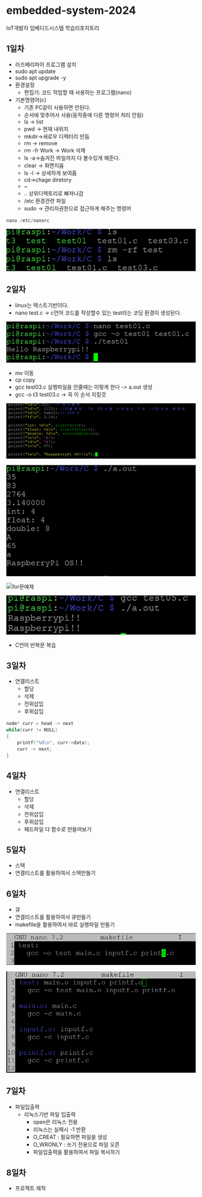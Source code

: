 # embedded-system-2024
IoT개발자 임베디드시스템 학습리포지토리

## 1일차
- 라즈베리파이 프로그램 설치
- sudo apt update
- sudo apt upgrade -y
- 환경설정
	- 편집기: 코드 작업할 때 사용하는 프로그램(nano)
- 기본명령어(c)
	- 기존 PC같이 사용하면 안된다.
	- 순서에 맞추어서 사용(동작중에 다른 명령어 처리 안됨)
	- ls -> list
	- pwd -> 현재 내위치
	- mkdir->새로우 디렉터리 만듬
	- rm -> remove
	- rm -fr Work -> Work 삭제	
	- ls -a->숨겨진 파일까지 다 볼수있게 해준다.
	- clear -> 화면지움
	- ls -l -> 상세하게 보여줌
	- cd->chage diretory
	- ~ 
	- .. 상위디렉토리로 빠져나감
	- /etc 환경관련 파일
	- sudo -> 관리자권한으로 접근하게 해주는 명령어
	
``` C
nano /etc/nanorc
```

![제거예제](https://raw.githubusercontent.com/been2525/embedded-system-2024/main/picture/제거.png)


## 2일차
- linux는 텍스트기반이다.
- nano test.c -> c언어 코드를 작성할수 있는 test라는 코딩 환경이 생성된다.

![printf예제](https://raw.githubusercontent.com/been2525/embedded-system-2024/main/picture/printf.png)
- mv 이동
- cp copy
- gcc test03.c 실행파일을 안줄때는 이렇게 한다 -> a.out 생성
- gcc -o t3 test03.c -> 꼭 이 순서 지킬것

![출력예제](https://raw.githubusercontent.com/been2525/embedded-system-2024/main/picture/출력.png)

![출력값](https://raw.githubusercontent.com/been2525/embedded-system-2024/main/picture/출력값.png)

![for문예제](https://raw.githubusercontent.com/been2525/embedded-system-2024/main/picture/for문.png)

![for문출력값](https://raw.githubusercontent.com/been2525/embedded-system-2024/main/picture/for문출력값.png)

- C언어 반복문 복습

## 3일차
- 연결리스트
	- 할당
	- 삭제
	- 전위삽입
	- 후위삽입
```C
node* curr = head -> next
while(curr != NULL)
{
	printf("%d\n", curr->data);
	curr -> next;
}
```

## 4일차
- 연결리스트
	- 할당
	- 삭제
	- 전위삽입
	- 후위삽입
	- 헤드파일 다 함수로 만들어보기
	
## 5일차
- 스택
- 연결리스트를 활용하여서 스택만들기

## 6일차
- 큐
- 연결리스트를 활용하여서 큐만들기
- makefile을 활용하여서 바로 실행파일 만들기

![make활용](https://raw.githubusercontent.com/been2525/embedded-system-2024/main/picture/make.png)


![makefile활용](https://raw.githubusercontent.com/been2525/embedded-system-2024/main/picture/makefile.png)

## 7일차
- 파일입출력
	- 리눅스기반 파일 입출력
		- open은 리눅스 전용
		- 리눅스는 실패시 -1 반환
		- O_CREAT : 필요하면 파일을 생성
		- O_WRONLY : 쓰기 전용으로 파일 오픈
		- 파일입출력을 활용하여서 파일 복사하기
		
## 8일차
- 프로젝트 제작